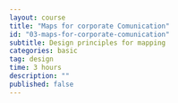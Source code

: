 ```yaml
---
layout: course
title: "Maps for corporate Comunication"
id: "03-maps-for-corporate-comunication"
subtitle: Design principles for mapping
categories: basic
tag: design
time: 3 hours
description: ""
published: false
---
```

